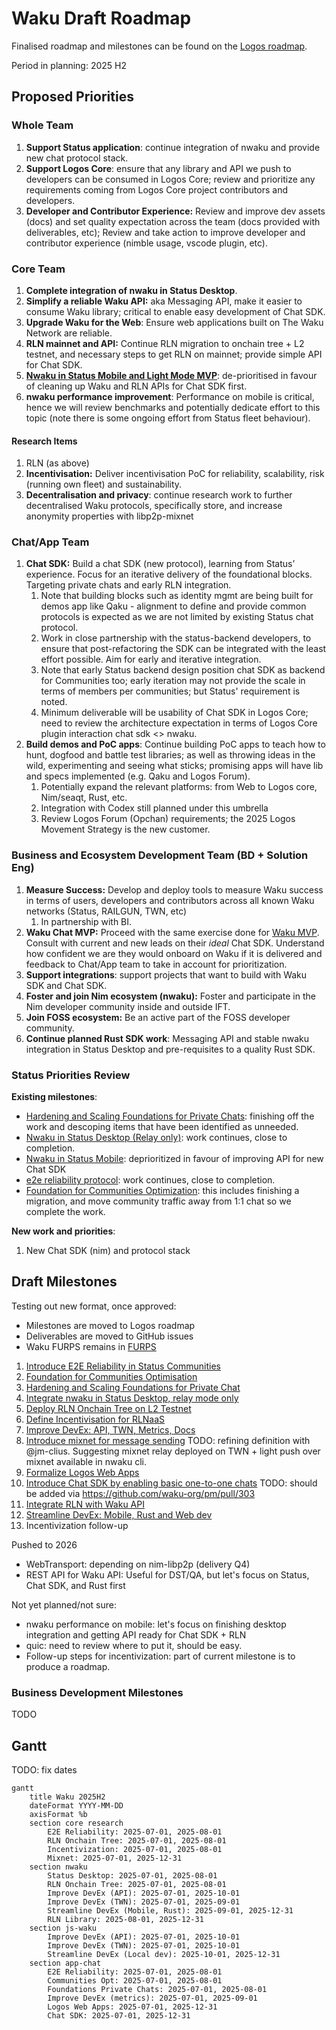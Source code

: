 # Waku Draft Roadmap

Finalised roadmap and milestones can be found on the [Logos roadmap](https://roadmap.logos.co/waku/).

Period in planning: 2025 H2

## Proposed Priorities

### Whole Team

1. **Support Status application**: continue integration of nwaku and provide new chat protocol stack. 
2. **Support Logos Core**: ensure that any library and API we push to developers can be consumed in Logos Core; review and prioritize any requirements coming from Logos Core project contributors and developers.
3. **Developer and Contributor Experience:** Review and improve dev assets (docs) and set quality expectation across the team (docs provided with deliverables, etc); Review and take action to improve developer and contributor experience (nimble usage, vscode plugin, etc).

### Core Team

1. **Complete integration of nwaku in Status Desktop**.
2. **Simplify a reliable Waku API:** aka Messaging API, make it easier to consume Waku library; critical to enable easy development of Chat SDK.
3. **Upgrade Waku for the Web**: Ensure web applications built on The Waku Network are reliable.
4. **RLN mainnet and API:** Continue RLN migration to onchain tree + L2 testnet, and necessary steps to get RLN on mainnet; provide simple API for Chat SDK.
5. **[Nwaku in Status Mobile and Light Mode MVP](https://github.com/waku-org/pm/milestone/39)**: de-prioritised in favour of cleaning up Waku and RLN APIs for Chat SDK first.
6. **nwaku performance improvement**: Performance on mobile is critical, hence we will review benchmarks and potentially dedicate effort to this topic
(note there is some ongoing effort from Status fleet behaviour).

#### Research Items

1. RLN (as above)
2. **Incentivisation:** Deliver incentivisation PoC for reliability, scalability, risk (running own fleet) and sustainability.
3. **Decentralisation and privacy**: continue research work to further decentralised Waku protocols, specifically store, and increase anonymity properties with libp2p-mixnet

### Chat/App Team

1. **Chat SDK:** Build a chat SDK (new protocol), learning from Status’ experience. Focus for an iterative delivery of the foundational blocks. Targeting private chats and early RLN integration.
   1. Note that building blocks such as identity mgmt are being built for demos app like Qaku - alignment to define and provide common protocols is expected as we are not limited by existing Status chat protocol.
   2. Work in close partnership with the status-backend developers, to ensure that post-refactoring the SDK can be integrated with the least effort possible. Aim for early and iterative integration.
   3. Note that early Status backend design position chat SDK as backend for Communities too; early iteration may not provide the scale in terms of members per communities; but Status' requirement is noted. 
   4. Minimum deliverable will be usability of Chat SDK in Logos Core; need to review the architecture expectation in terms of Logos Core plugin interaction chat sdk <> nwaku.
2. **Build demos and PoC apps**: Continue building PoC apps to teach how to hunt, dogfood and battle test libraries; as well as throwing ideas in the wild, experimenting and seeing what sticks; promising apps will have lib and specs implemented (e.g. Qaku and Logos Forum).
   1. Potentially expand the relevant platforms: from Web to Logos core, Nim/seaqt, Rust, etc.
   2. Integration with Codex still planned under this umbrella
   3. Review Logos Forum (Opchan) requirements; the 2025 Logos Movement Strategy is the new customer.

### Business and Ecosystem Development Team (BD + Solution Eng)

1. **Measure Success:** Develop and deploy tools to measure Waku success in terms of users, developers and contributors across all known Waku networks (Status, RAILGUN, TWN, etc)
    1. In partnership with BI.
2. **Waku Chat MVP:** Proceed with the same exercise done for [Waku MVP](https://www.notion.so/Waku-MVP-1838f96fb65c8039acabf8a6a1e689e7?pvs=21).
   Consult with current and new leads on their *ideal* Chat SDK.
   Understand how confident we are they would onboard on Waku if it is delivered and feedback to Chat/App team to take in account for prioritization.
3. **Support integrations**: support projects that want to build with Waku SDK and Chat SDK. 
4. **Foster and join Nim ecosystem (nwaku):** Foster and participate in the Nim developer community inside and outside IFT.
5. **Join FOSS ecosystem:** Be an active part of the FOSS developer community.
6. **Continue planned Rust SDK work**: Messaging API and stable nwaku integration in Status Desktop and pre-requisites to a quality Rust SDK.

### Status Priorities Review

**Existing milestones**:

- [Hardening and Scaling Foundations for Private Chats](https://roadmap.logos.co/waku/milestones/open/2025-hardening-and-scaling-foundations-for-private-chats): finishing off the work and descoping items that have been identified as unneeded.
- [Nwaku in Status Desktop (Relay only)](https://roadmap.logos.co/waku/milestones/open/2024-nwaku-in-status-desktop): work continues, close to completion. 
- [Nwaku in Status Mobile](https://roadmap.logos.co/waku/milestones/open/2025-nwaku-in-status-mobile): deprioritized in favour of improving API for new Chat SDK
- [e2e reliability protocol](https://roadmap.logos.co/waku/milestones/open/2024-e2e-reliability-protocol): work continues, close to completion.
- [Foundation for Communities Optimization](https://github.com/waku-org/pm/milestone/31): this includes finishing a migration, and move community traffic away from 1:1 chat so we complete the work.

**New work and priorities**:

1. New Chat SDK (nim) and protocol stack

## Draft Milestones

Testing out new format, once approved:

- Milestones are moved to Logos roadmap
- Deliverables are moved to GitHub issues
- Waku FURPS remains in [FURPS](/FURPS/README.md)

1. [Introduce E2E Reliability in Status Communities](./introduce_e2e_reliability_in_status.md)
2. [Foundation for Communities Optimisation](/draft-roadmap/foundation_for_communities_optimisation.md)
3. [Hardening and Scaling Foundations for Private Chat](/draft-roadmap/hardening_and_scaling_foundation_for_private_chat.md)
4. [Integrate nwaku in Status Desktop, relay mode only](/draft-roadmap/integrate_nwaku_in_status_desktop_relay_mode_only.md)
5. [Deploy RLN Onchain Tree on L2 Testnet](/draft-roadmap/deploy_rln_onchain_tree_on_l2_testnet.md)
6. [Define Incentivisation for RLNaaS](/draft-roadmap/define_incentivisation_for_rlnaas.md)
7. [Improve DevEx: API, TWN, Metrics, Docs](/draft-roadmap/improve_devex_api_twn_metrics_docs.md)
8. [Introduce mixnet for message sending]() TODO: refining definition with @jm-clius. Suggesting mixnet relay deployed on TWN + light push over mixnet available in nwaku cli.
9. [Formalize Logos Web Apps](/draft-roadmap/formalize_logos_web_apps.md)
10. [Introduce Chat SDK by enabling basic one-to-one chats]() TODO: should be added via https://github.com/waku-org/pm/pull/303
11. [Integrate RLN with Waku API](/draft-roadmap/integrate_rln_with_waku_api.md)
12. [Streamline DevEx: Mobile, Rust and Web dev](/draft-roadmap/streamline_dev_ex_local_dev_rust.md)
13. Incentivization follow-up

Pushed to 2026
- WebTransport: depending on nim-libp2p (delivery Q4)
- REST API for Waku API: Useful for DST/QA, but let's focus on Status, Chat SDK, and Rust first

Not yet planned/not sure:
- nwaku performance on mobile: let's focus on finishing desktop integration and getting API ready for Chat SDK + RLN 
- quic: need to review where to put it, should be easy.
- Follow-up steps for incentivization: part of current milestone is to produce a roadmap.

### Business Development Milestones

TODO

## Gantt

TODO: fix dates

```mermaid
gantt
    title Waku 2025H2
    dateFormat YYYY-MM-DD
    axisFormat %b
    section core research
        E2E Reliability: 2025-07-01, 2025-08-01
        RLN Onchain Tree: 2025-07-01, 2025-08-01
        Incentivization: 2025-07-01, 2025-08-01
        Mixnet: 2025-07-01, 2025-12-31
    section nwaku
        Status Desktop: 2025-07-01, 2025-08-01
        RLN Onchain Tree: 2025-07-01, 2025-08-01
        Improve DevEx (API): 2025-07-01, 2025-10-01
        Improve DevEx (TWN): 2025-07-01, 2025-09-01
        Streamline DevEx (Mobile, Rust): 2025-09-01, 2025-12-31
        RLN Library: 2025-08-01, 2025-12-31
    section js-waku
        Improve DevEx (API): 2025-07-01, 2025-10-01
        Improve DevEx (TWN): 2025-07-01, 2025-10-01
        Streamline DevEx (Local dev): 2025-10-01, 2025-12-31
    section app-chat
        E2E Reliability: 2025-07-01, 2025-08-01
        Communities Opt: 2025-07-01, 2025-08-01
        Foundations Private Chats: 2025-07-01, 2025-08-01
        Improve DevEx (metrics): 2025-07-01, 2025-09-01
        Logos Web Apps: 2025-07-01, 2025-12-31
        Chat SDK: 2025-07-01, 2025-12-31
```